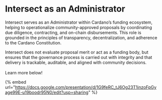 # Intersect as an Administrator

Intersect serves as an Administrator within Cardano’s funding ecosystem, helping to operationalize community-approved proposals by coordinating due diligence, contracting, and on-chain disbursements. This role is grounded in the principles of transparency, decentralization, and adherence to the Cardano Constitution.&#x20;

Intersect does not evaluate proposal merit or act as a funding body, but ensures that the governance process is carried out with integrity and that delivery is trackable, auditable, and aligned with community decisions.\
\
Learn more below!

{% embed url="https://docs.google.com/presentation/d/1G9feRC_tJ6Og23T1inzoFpGyage99E-u19boodr95N0/edit?usp=sharing" %}
